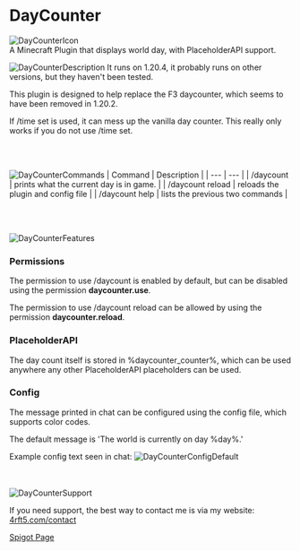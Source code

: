 # DayCounter
![DayCounterIcon](https://github.com/4rft5/DayCounter/assets/74219775/1c50283b-b915-4c1c-a320-d14068e8a787)
<br>
A Minecraft Plugin that displays world day, with PlaceholderAPI support.

![DayCounterDescription](https://github.com/4rft5/DayCounter/assets/74219775/1a06f1bf-7ce8-48e8-8567-e3664b3de5d3)
  It runs on 1.20.4, it probably runs on other versions, but they haven't been tested.

  This plugin is designed to help replace the F3 daycounter, which seems to have been removed in 1.20.2.

  If /time set is used, it can mess up the vanilla day counter. This really only works if you do not use /time set.

<br><br>

![DayCounterCommands](https://github.com/4rft5/DayCounter/assets/74219775/b5105943-15c3-4b54-96fb-d54318f98658)
  | Command | Description |
  | --- | --- |
  | /daycount | prints what the current day is in game. |
  | /daycount reload | reloads the plugin and config file |
  | /daycount help | lists the previous two commands |

  <br><br>
  
  ![DayCounterFeatures](https://github.com/4rft5/DayCounter/assets/74219775/2c36c622-ec12-43b8-8b6a-aa8d90a9cac7)

  ### Permissions

  The permission to use /daycount is enabled by default, but can be disabled using the permission **daycounter.use**.

  The permission to use /daycount reload can be allowed by using the permission **daycounter.reload**.
<br>

  ### PlaceholderAPI

  The day count itself is stored in %daycounter_counter%, which can be used anywhere any other PlaceholderAPI placeholders can be used.
 <br>

  ### Config

  The message printed in chat can be configured using the config file, which supports color codes.

  The default message is 'The world is currently on day %day%.'

  Example config text seen in chat:
  ![DayCounterConfigDefault](https://github.com/4rft5/DayCounter/assets/74219775/b65c974e-b823-4caf-b7c4-881e139e5728)

<br><br>
  ![DayCounterSupport](https://github.com/4rft5/DayCounter/assets/74219775/93456587-da49-4403-91ab-4abbbfa5150d)

  If you need support, the best way to contact me is via my website: <a href="https://4rft5.com/contact">4rft5.com/contact</a>

  <a href="put spigot link here">Spigot Page</a>
